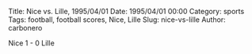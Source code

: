 Title: Nice vs. Lille, 1995/04/01
Date: 1995/04/01 00:00
Category: sports
Tags: football, football scores, Nice, Lille
Slug: nice-vs-lille
Author: carbonero


Nice 1 - 0 Lille
